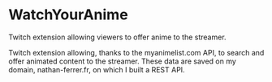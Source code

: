 # WatchYourAnime
Twitch extension allowing viewers to offer anime to the streamer.

Twitch extension allowing, thanks to the myanimelist.com API, to search and offer animated content to the streamer. These data are saved on my domain, nathan-ferrer.fr, on which I built a REST API.
